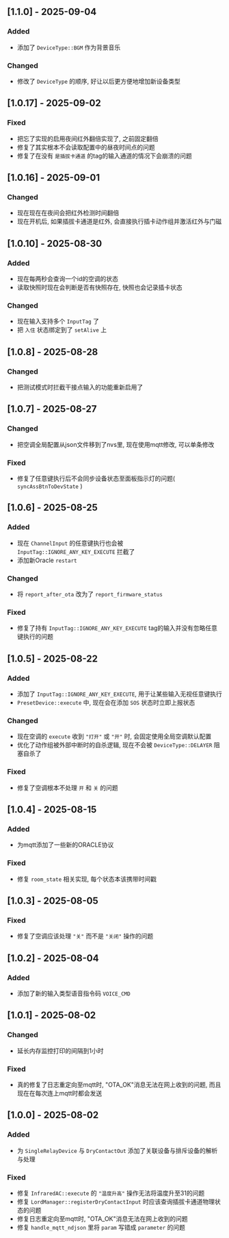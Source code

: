 ## [1.1.0] - 2025-09-04
### Added
- 添加了 `DeviceType::BGM` 作为背景音乐

### Changed
- 修改了 `DeviceType` 的顺序, 好让以后更方便地增加新设备类型

## [1.0.17] - 2025-09-02
### Fixed
- 把忘了实现的启用夜间红外翻倍实现了, 之前固定翻倍
- 修复了其实根本不会读取配置中的昼夜时间点的问题
- 修复了在没有 `是插拔卡通道` 的tag的输入通道的情况下会崩溃的问题

## [1.0.16] - 2025-09-01
### Changed
- 现在现在在夜间会把红外检测时间翻倍
- 现在开机后, 如果插拔卡通道是红外, 会直接执行插卡动作组并激活红外与门磁

## [1.0.10] - 2025-08-30
### Added
- 现在每两秒会查询一个id的空调的状态
- 读取快照时现在会判断是否有快照存在, 快照也会记录插卡状态

### Changed
- 现在输入支持多个 `InputTag` 了
- 把 `入住` 状态绑定到了 `setAlive` 上

## [1.0.8] - 2025-08-28
### Changed
- 把测试模式时拦截干接点输入的功能重新启用了

## [1.0.7] - 2025-08-27
### Changed
- 把空调全局配置从json文件移到了nvs里, 现在使用mqtt修改, 可以单条修改

### Fixed
- 修复了任意键执行后不会同步设备状态至面板指示灯的问题( `syncAssBtnToDevState` )

## [1.0.6] - 2025-08-25
### Added
- 现在 `ChannelInput` 的任意键执行也会被 `InputTag::IGNORE_ANY_KEY_EXECUTE` 拦截了
- 添加新Oracle `restart` 

### Changed
- 将 `report_after_ota` 改为了 `report_firmware_status`

### Fixed
- 修复了持有 `InputTag::IGNORE_ANY_KEY_EXECUTE` tag的输入并没有忽略任意键执行的问题

## [1.0.5] - 2025-08-22
### Added
- 添加了 `InputTag::IGNORE_ANY_KEY_EXECUTE`, 用于让某些输入无视任意键执行
- `PresetDevice::execute` 中, 现在会在添加 `SOS` 状态时立即上报状态

### Changed
- 现在空调的 `execute` 收到 `"打开"` 或 `"开"` 时, 会固定使用全局空调默认配置
- 优化了动作组被外部中断时的自杀逻辑, 现在不会被 `DeviceType::DELAYER` 阻塞自杀了

### Fixed
- 修复了空调根本不处理 `开` 和 `关` 的问题

## [1.0.4] - 2025-08-15
### Added
- 为mqtt添加了一些新的ORACLE协议

### Fixed
- 修复 `room_state` 相关实现, 每个状态本该携带时间戳

## [1.0.3] - 2025-08-05
### Fixed
- 修复了空调应该处理 `"关"` 而不是 `"关闭"` 操作的问题

## [1.0.2] - 2025-08-04
### Added
- 添加了新的输入类型语音指令码 `VOICE_CMD`

## [1.0.1] - 2025-08-02
### Changed
- 延长内存监控打印的间隔到1小时

### Fixed
- 真的修复了日志重定向至mqtt时, "OTA_OK"消息无法在网上收到的问题, 而且现在在每次连上mqtt时都会发送

## [1.0.0] - 2025-08-02
### Added
- 为 `SingleRelayDevice` 与 `DryContactOut` 添加了关联设备与排斥设备的解析与处理

### Fixed
- 修复 `InfraredAC::execute` 的 `"温度升高"` 操作无法将温度升至31的问题
- 修复 `LordManager::registerDryContactInput` 时应该查询插拔卡通道物理状态的问题
- 修复日志重定向至mqtt时, "OTA_OK"消息无法在网上收到的问题
- 修复 `handle_mqtt_ndjson` 里将 `param` 写错成 `parameter` 的问题
